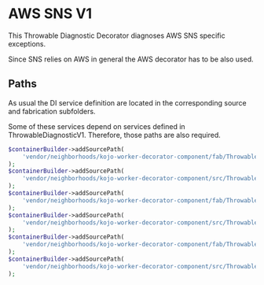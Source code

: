 # AWS SNS V1
This Throwable Diagnostic Decorator diagnoses AWS SNS specific exceptions.

Since SNS relies on AWS in general the AWS decorator has to be also used.

## Paths
As usual the DI service definition are located in the corresponding source and fabrication subfolders.

Some of these services depend on services defined in ThrowableDiagnosticV1. Therefore, those paths are also required.
```php
$containerBuilder->addSourcePath(
    'vendor/neighborhoods/kojo-worker-decorator-component/fab/ThrowableDiagnosticV1'
);
$containerBuilder->addSourcePath(
    'vendor/neighborhoods/kojo-worker-decorator-component/src/ThrowableDiagnosticV1'
);
$containerBuilder->addSourcePath(
    'vendor/neighborhoods/kojo-worker-decorator-component/fab/ThrowableDiagnosticV1Decorators/AwsSnsV1'
);
$containerBuilder->addSourcePath(
    'vendor/neighborhoods/kojo-worker-decorator-component/src/ThrowableDiagnosticV1Decorators/AwsSnsV1'
);
$containerBuilder->addSourcePath(
    'vendor/neighborhoods/kojo-worker-decorator-component/fab/ThrowableDiagnosticV1Decorators/AwsV1'
);
$containerBuilder->addSourcePath(
    'vendor/neighborhoods/kojo-worker-decorator-component/src/ThrowableDiagnosticV1Decorators/AwsV1'
);
```

